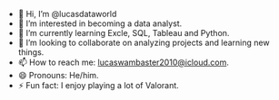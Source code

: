 - 👋 Hi, I’m @lucasdataworld
- 👀 I’m interested in becoming a data analyst.
- 🌱 I’m currently learning Excle, SQL, Tableau and Python. 
- 💞️ I’m looking to collaborate on analyzing projects and learning new things.
- 📫 How to reach me: lucaswambaster2010@icloud.com. 
- 😄 Pronouns: He/him.
- ⚡ Fun fact: I enjoy playing a lot of Valorant.

<!---
lucasdataworld/lucasdataworld is a ✨ special ✨ repository because its `README.md` (this file) appears on your GitHub profile.
You can click the Preview link to take a look at your changes.
--->
